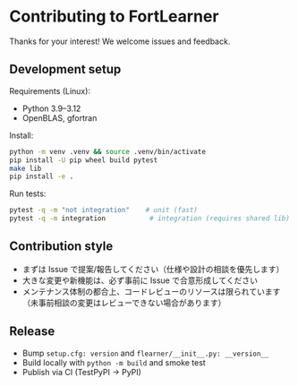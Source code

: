 # Contributing to FortLearner

Thanks for your interest! We welcome issues and feedback.

## Development setup

Requirements (Linux):
- Python 3.9–3.12
- OpenBLAS, gfortran

Install:
```bash
python -m venv .venv && source .venv/bin/activate
pip install -U pip wheel build pytest
make lib
pip install -e .
```

Run tests:
```bash
pytest -q -m "not integration"    # unit (fast)
pytest -q -m integration           # integration (requires shared lib)
```

## Contribution style

- まずは Issue で提案/報告してください（仕様や設計の相談を優先します）
- 大きな変更や新機能は、必ず事前に Issue で合意形成してください
- メンテナンス体制の都合上、コードレビューのリソースは限られています（未事前相談の変更はレビューできない場合があります）

## Release

- Bump `setup.cfg: version` and `flearner/__init__.py: __version__`
- Build locally with `python -m build` and smoke test
- Publish via CI (TestPyPI → PyPI)
